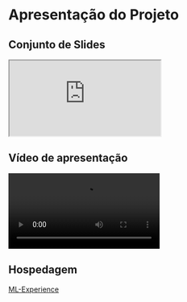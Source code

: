 # Apresentação do Projeto

## Conjunto de Slides

<iframe src='https://icei-puc-minas-pmv-ads.github.io/pmv-ads-2024-2-e1-proj-web-t10-pmv-ads-2024-2-proj-ml-experience/apresentacao/Projeto-ML-Experience.pdf'></iframe>


## Vídeo de apresentação

<video controls src="https://icei-puc-minas-pmv-ads.github.io/pmv-ads-2024-2-e1-proj-web-t10-pmv-ads-2024-2-proj-ml-experience/apresentacao/Apresentacao-ML-Experience.mp4" title=""></video>

## Hospedagem

<a href="../codigo-fonte/src">ML-Experience</a>
